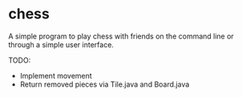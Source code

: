# chess

A simple program to play chess with friends on the command line or through a
simple user interface.

TODO:
- Implement movement
- Return removed pieces via Tile.java and Board.java
